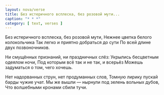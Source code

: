 ```yaml
---
layout: nova/verse
title: Без истеричного всплеска, без розовой мути...
caption: "* * *"
category: [ text, verses ]
---
```

Без истеричного всплеска, без розовой мути,
Нежнее цветка белого колокольчика
Так легко и приятно добраться до сути
По всей длине двух позвоночников.

Ни смущённых признаний, ни праздничных слёз:
Укрылись бесцветным одеялом ночи,
Под которым всё так и не так, и всерьёз
Можешь задуматься о том, чего хочешь.

Нет надорванных струн, нет продуманных слов,
Томную лирику пускай барды чужие учат.
Мы же вышли — нырнули под зелень вольных дубов,
Что волшебными кронами сбили тучи.
